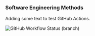 ### Software Engineering Methods

Adding some text to test GitHub Actions.

![GitHub Workflow Status (branch)](https://github.com/vintagefuture/sem/actions/workflows/main.yml/badge.svg)
